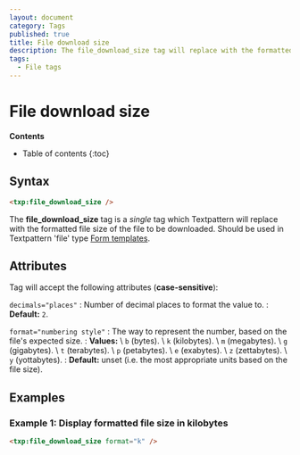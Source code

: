 ```yaml
---
layout: document
category: Tags
published: true
title: File download size
description: The file_download_size tag will replace with the formatted file size of the file to be downloaded.
tags:
  - File tags
---
```


# File download size

**Contents**

* Table of contents
{:toc}

## Syntax

~~~ html
<txp:file_download_size />
~~~

The **file_download_size** tag is a *single* tag which Textpattern will replace with the formatted file size of the file to be downloaded. Should be used in Textpattern 'file' type [Form templates](/themes/form-templates-explained).

## Attributes

Tag will accept the following attributes (**case-sensitive**):

`decimals="places"`
: Number of decimal places to format the value to.
: **Default:** `2`.

`format="numbering style"`
: The way to represent the number, based on the file's expected size.
: **Values:** \\
`b` (bytes). \\
`k` (kilobytes). \\
`m` (megabytes). \\
`g` (gigabytes). \\
`t` (terabytes). \\
`p` (petabytes). \\
`e` (exabytes). \\
`z` (zettabytes). \\
`y` (yottabytes).
: **Default:** unset (i.e. the most appropriate units based on the file size).

## Examples

### Example 1: Display formatted file size in kilobytes

~~~ html
<txp:file_download_size format="k" />
~~~
